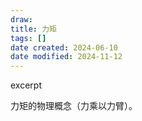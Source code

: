 ```yaml
---
draw:
title: 力矩
tags: []
date created: 2024-06-10
date modified: 2024-11-12
---
```


excerpt

<!-- more -->

力矩的物理概念（力乘以力臂）。
